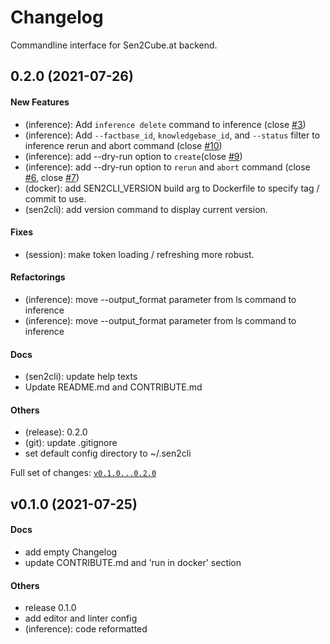 # Changelog

Commandline interface for Sen2Cube.at backend.

## 0.2.0 (2021-07-26)

#### New Features

* (inference): Add `inference delete` command to inference (close [#3](https://github.com/ZGIS/sen2cli/issues/3))
* (inference): Add `--factbase_id`, `knowledgebase_id`, and `--status` filter to inference rerun and abort command (close [#10](https://github.com/ZGIS/sen2cli/issues/10))
* (inference): add --dry-run option to `create`(close [#9](https://github.com/ZGIS/sen2cli/issues/9))
* (inference): add --dry-run option to `rerun` and `abort` command (close [#6](https://github.com/ZGIS/sen2cli/issues/6), close [#7](https://github.com/ZGIS/sen2cli/issues/7))
* (docker): add SEN2CLI_VERSION build arg to Dockerfile to specify tag / commit to use.
* (sen2cli): add version command to display current version.
#### Fixes

* (session): make token loading / refreshing more robust.
#### Refactorings

* (inference): move --output_format parameter from ls command to inference
* (inference): move --output_format parameter from ls command to inference
#### Docs

* (sen2cli): update help texts
* Update README.md and CONTRIBUTE.md
#### Others

* (release): 0.2.0
* (git): update .gitignore
* set default config directory to ~/.sen2cli

Full set of changes: [`v0.1.0...0.2.0`](https://github.com/ZGIS/sen2cli/compare/v0.1.0...0.2.0)

## v0.1.0 (2021-07-25)

#### Docs

* add empty Changelog
* update CONTRIBUTE.md and 'run in docker' section
#### Others

* release 0.1.0
* add editor and linter config
* (inference): code reformatted
